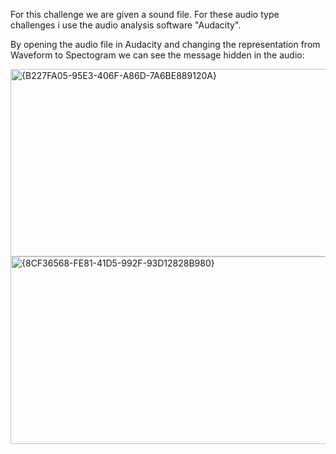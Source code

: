 For this challenge we are given a sound file.
For these audio type challenges i use the audio analysis software "Audacity".

By opening the audio file in Audacity and changing the representation from Waveform to Spectogram we can see the message hidden in the audio:

<img width="531" height="300" alt="{B227FA05-95E3-406F-A86D-7A6BE889120A}" src="https://github.com/user-attachments/assets/8b1bc366-e617-468f-b95b-7986cfccc4a5" /> <img width="530" height="300" alt="{8CF36568-FE81-41D5-992F-93D12828B980}" src="https://github.com/user-attachments/assets/b24ec064-9fc6-4ceb-9414-4fbdb1091523" />

